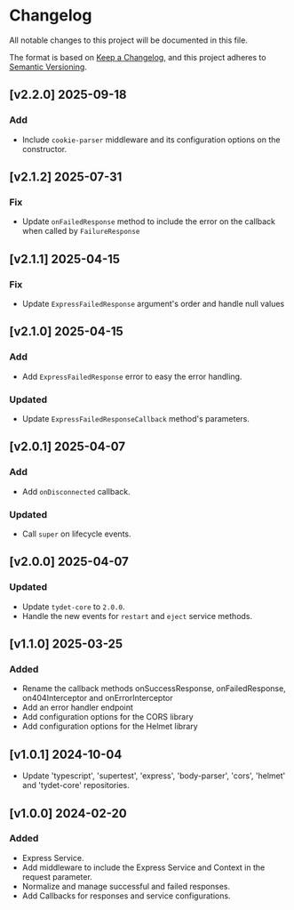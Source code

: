 # Changelog
All notable changes to this project will be documented in this file.

The format is based on [Keep a Changelog](https://keepachangelog.com/en/1.0.0/),
and this project adheres to [Semantic Versioning](https://semver.org/spec/v2.0.0.html).

## [v2.2.0] 2025-09-18
### Add
* Include `cookie-parser` middleware and its configuration options on the constructor.

## [v2.1.2] 2025-07-31
### Fix
* Update `onFailedResponse` method to include the error on the callback when called by `FailureResponse`

## [v2.1.1] 2025-04-15
### Fix
* Update `ExpressFailedResponse` argument's order and handle null values

## [v2.1.0] 2025-04-15
### Add
* Add `ExpressFailedResponse` error to easy the error handling.
### Updated
* Update `ExpressFailedResponseCallback` method's parameters.

## [v2.0.1] 2025-04-07
### Add
* Add `onDisconnected` callback.
### Updated
* Call `super` on lifecycle events.

## [v2.0.0] 2025-04-07
### Updated
* Update `tydet-core` to `2.0.0`.
* Handle the new events for `restart` and `eject` service methods.

## [v1.1.0] 2025-03-25
### Added
* Rename the callback methods onSuccessResponse, onFailedResponse, on404Interceptor and onErrorInterceptor
* Add an error handler endpoint
* Add configuration options for the CORS library
* Add configuration options for the Helmet library

## [v1.0.1] 2024-10-04
* Update 'typescript', 'supertest', 'express', 'body-parser', 'cors', 'helmet' and 'tydet-core' repositories.

## [v1.0.0] 2024-02-20
### Added
- Express Service.
- Add middleware to include the Express Service and Context in the request parameter.
- Normalize and manage successful and failed responses.
- Add Callbacks for responses and service configurations.